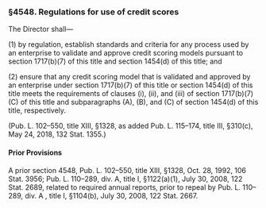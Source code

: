 ### §4548. Regulations for use of credit scores ###

The Director shall—

(1) by regulation, establish standards and criteria for any process used by an enterprise to validate and approve credit scoring models pursuant to section 1717(b)(7) of this title and section 1454(d) of this title; and

(2) ensure that any credit scoring model that is validated and approved by an enterprise under section 1717(b)(7) of this title or section 1454(d) of this title meets the requirements of clauses (i), (ii), and (iii) of section 1717(b)(7)(C) of this title and subparagraphs (A), (B), and (C) of section 1454(d) of this title, respectively.

(Pub. L. 102–550, title XIII, §1328, as added Pub. L. 115–174, title III, §310(c), May 24, 2018, 132 Stat. 1355.)

#### Prior Provisions ####

A prior section 4548, Pub. L. 102–550, title XIII, §1328, Oct. 28, 1992, 106 Stat. 3956; Pub. L. 110–289, div. A, title I, §1122(a)(1), July 30, 2008, 122 Stat. 2689, related to required annual reports, prior to repeal by Pub. L. 110–289, div. A , title I, §1104(b), July 30, 2008, 122 Stat. 2667.